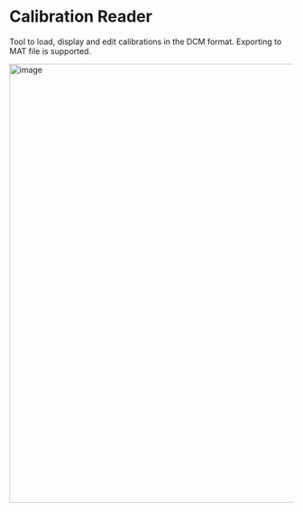 # Calibration Reader

Tool to load, display and edit calibrations in the DCM format. Exporting to MAT file is supported.

<img width="779" alt="image" src="https://github.com/gave92/CalibrationReader/assets/9673091/79be3ce7-13a2-4066-ad53-5ca6619542c5">
